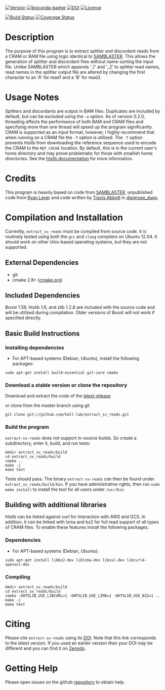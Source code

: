 [![Version](https://img.shields.io/github/release/hall-lab/extract_sv_reads.svg)](https://github.com/hall-lab/extract_sv_reads/releases)
[![bioconda-badge](https://img.shields.io/badge/install%20with-bioconda-brightgreen.svg?style=flat)](http://bioconda.github.io)
[![DOI](https://zenodo.org/badge/75641367.svg)](https://zenodo.org/badge/latestdoi/75641367)
[![License](https://img.shields.io/github/license/hall-lab/extract_sv_reads.svg)](LICENSE.txt)

[![Build Status](https://travis-ci.org/hall-lab/extract_sv_reads.svg?branch=master)](https://travis-ci.org/hall-lab/extract_sv_reads)
[![Coverage Status](https://coveralls.io/repos/github/hall-lab/extract_sv_reads/badge.svg?branch=master)](https://coveralls.io/github/hall-lab/extract_sv_reads?branch=master)

# Description
The purpose of this program is to extract splitter and discordant reads from a CRAM or BAM file using logic identical to [SAMBLASTER](https://github.com/GregoryFaust/samblaster). This allows the generation of splitter and discordant files without name-sorting the input file. Unlike SAMBLASTER which appends '_1' and '_2' to splitter read names, read names in the splitter output file are altered by changing the first character to an 'A' for read1 and a 'B' for read2.

# Usage Notes
Splitters and discordants are output in BAM files. Duplicates are included by default, but can be excluded using the `-e` option. As of version 0.2.0, threading affects the performance of both BAM and CRAM files and specifying more than one thread will speed up the program significantly. CRAM is supported as an input format, however, I highly recommend that when running on a CRAM file the `-T` option is utilized. The `-T` option prevents htslib from downloading the reference sequence used to encode the CRAM to the `REF_CACHE` location. By default, this is in the current user's home directory and may prove problematic for those with smallish home directories. See the [htslib documentation](http://www.htslib.org/workflow/) for more information.

# Credits
This program is heavily based on code from [SAMBLASTER](https://github.com/GregoryFaust/samblaster), unpublished code from [Ryan Layer](https://github.com/ryanlayer) and code written by [Travis Abbott](https://github.com/tabbott) in [diagnose_dups](https://github.com/genome/diagnose_dups).

# Compilation and Installation
Currently, `extract_sv_reads` must be compiled from source code. It is routinely tested using both the `gcc` and `clang` compilers on Ubuntu 12.04. It should work on other Unix-based operating systems, but they are not supported.

## External Dependencies

* git
* cmake 2.8+ ([cmake.org](http://cmake.org))
 
## Included Dependencies
Boost 1.59, htslib 1.6, and zlib 1.2.8 are included with the source code and will be utilized during compilation. Older versions of Boost will not work if specified directly.

## Basic Build Instructions

### Installing dependencies

* For APT-based systems (Debian, Ubuntu), install the following packages:

```
sudo apt-get install build-essential git-core cmake
```

### Download a stable version or clone the repository

Download and extract the code of the [latest release](https://github.com/hall-lab/extract_sv_reads/releases/latest)

or clone from the master branch using git

```
git clone git://github.com/hall-lab/extract_sv_reads.git
```

### Build the program

`extract-sv-reads` does not support in-source builds. So create a subdirectory, enter it, build, and run tests:

```
mkdir extract_sv_reads/build
cd extract_sv_reads/build
cmake ..
make -j
make test
```
Tests should pass. The binary `extract-sv-reads` can then be found under `extract_sv_reads/build/bin`. If you have administrative rights, then run `sudo make install` to install the tool for all users under `/usr/bin`.

## Building with additional libraries
htslib can be linked against curl for interaction with AWS and GCS. In addition, it can be linked with lzma and bz2 for full read support of all types of CRAM files. To enable these features install the following packages.

### Dependencies
* For APT-based systems (Debian, Ubuntu):

```
sudo apt-get install libbz2-dev liblzma-dev libssl-dev libcurl4-openssl-dev 
```

### Compiling
```
mkdir extract_sv_reads/build
cd extract_sv_reads/build
cmake -DHTSLIB_USE_LIBCURL=1 -DHTSLIB_USE_LZMA=1 -DHTSLIB_USE_BZ2=1 ..
make -j
make test
```

# Citing
Please cite `extract-sv-reads` using its [DOI](https://zenodo.org/badge/latestdoi/75641367). Note that this link corresponds to the latest version. If you used an earlier version then your DOI may be different and you can find it on [Zenodo](https://zenodo.org).

# Getting Help
Please open issues on the github [repository](https://github.com/hall-lab/extract_sv_reads/issues) to obtain help.
